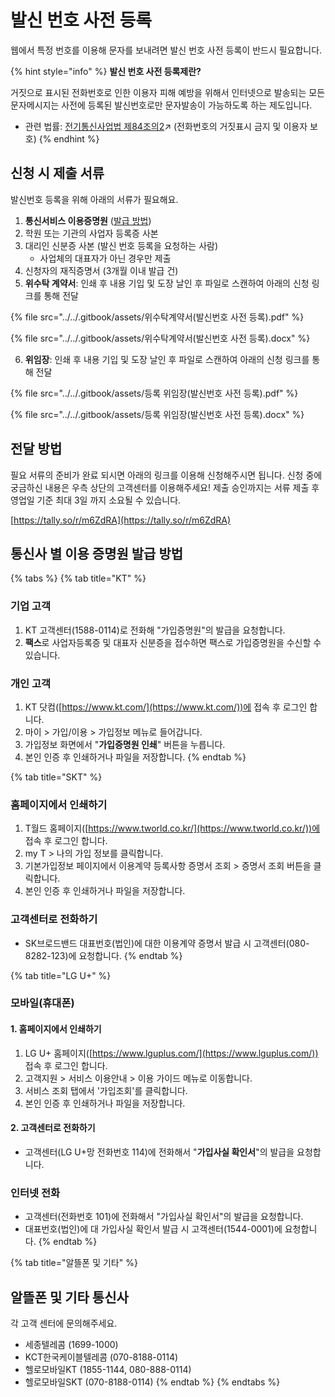 # 발신 번호 사전 등록

웹에서 특정 번호를 이용해 문자를 보내려면 발신 번호 사전 등록이 반드시 필요합니다.&#x20;

{% hint style="info" %}
**발신 번호 사전 등록제란?**

거짓으로 표시된 전화번호로 인한 이용자 피해 예방을 위해서 인터넷으로 발송되는 모든 문자메시지는 사전에 등록된 발신번호로만 문자발송이 가능하도록 하는 제도입니다.

* 관련 법률:  [전기통신사업법 제84조의2](https://glaw.scourt.go.kr/wsjo/lawod/sjo192.do?contId=2196130\&jomunNo=84\&jomunGajiNo=2)↗ (전화번호의 거짓표시 금지 및 이용자 보호)
{% endhint %}

## 신청 시 제출 서류

발신번호 등록을 위해 아래의 서류가 필요해요.&#x20;

1. **통신서비스 이용증명원** ([발급 방법](pre-registration.md#undefined-2))
2. 학원 또는 기관의 사업자 등록증 사본
3. 대리인 신분증 사본 (발신 번호 등록을 요청하는 사람)
   * 사업체의 대표자가 아닌 경우만 제출
4. 신청자의 재직증명서 (3개월 이내 발급 건)
5. **위수탁 계약서**: 인쇄 후 내용 기입 및 도장 날인 후 파일로 스캔하여 아래의 신청 링크를 통해 전달

{% file src="../../.gitbook/assets/위수탁계약서(발신번호 사전 등록).pdf" %}

{% file src="../../.gitbook/assets/위수탁계약서(발신번호 사전 등록).docx" %}

6. **위임장**: 인쇄 후 내용 기입 및 도장 날인 후 파일로 스캔하여 아래의 신청 링크를 통해 전달

{% file src="../../.gitbook/assets/등록 위임장(발신번호 사전 등록).pdf" %}

{% file src="../../.gitbook/assets/등록 위임장(발신번호 사전 등록).docx" %}

## 전달 방법

필요 서류의 준비가 완료 되시면 아래의 링크를 이용해 신청해주시면 됩니다. 신청 중에 궁금하신 내용은 우측 상단의 고객센터를 이용해주세요! 제출 승인까지는 서류 제출 후 영업일 기준 최대 3일 까지 소요될 수 있습니다.

[https://tally.so/r/m6ZdRA](https://tally.so/r/m6ZdRA)

## 통신사 별 이용 증명원 발급 방법

{% tabs %}
{% tab title="KT" %}
### 기업 고객

1. KT 고객센터(1588-0114)로 전화해 "가입증명원"의 발급을 요청합니다.
2. **팩스**로 사업자등록증 및 대표자 신분증을 접수하면 팩스로 가입증명원을 수신할 수 있습니다.

### 개인 고객

1. KT 닷컴([https://www.kt.com/](https://www.kt.com/))에 접속 후 로그인 합니다.
2. 마이 > 가입/이용 > 가입정보 메뉴로 들어갑니다.
3. 가입정보 화면에서 "**가입증명원 인쇄**" 버튼을 누릅니다.
4. 본인 인증 후 인쇄하거나 파일을 저장합니다.
{% endtab %}

{% tab title="SKT" %}
### 홈페이지에서 인쇄하기&#x20;

1. T월드 홈페이지([https://www.tworld.co.kr/](https://www.tworld.co.kr/))에 접속 후 로그인 합니다.
2. my T > 나의 가입 정보를 클릭합니다.
3. 기본가입정보 페이지에서 이용계약 등록사항 증명서 조회 > 증명서 조회 버튼을 클릭합니다.&#x20;
4. 본인 인증 후 인쇄하거나 파일을 저장합니다.

### 고객센터로 전화하기

* SK브로드밴드 대표번호(법인)에 대한 이용계약 증명서 발급 시 고객센터(080-8282-123)에 요청합니다.
{% endtab %}

{% tab title="LG U+" %}
### 모바일(휴대폰)

#### 1. 홈페이지에서 인쇄하기&#x20;

1. LG U+ 홈페이지([https://www.lguplus.com/](https://www.lguplus.com/)) 접속 후 로그인 합니다.&#x20;
2. 고객지원 > 서비스 이용안내 > 이용 가이드 메뉴로 이동합니다.&#x20;
3. 서비스 조회 탭에서 '가입조회'를 클릭합니다.
4. 본인 인증 후 인쇄하거나 파일을 저장합니다.

#### 2. 고객센터로 전화하기

* 고객센터(LG U+망 전화번호 114)에 전화해서 "**가입사실 확인서**"의 발급을 요청합니다.

### 인터넷 전화&#x20;

* 고객센터(전화번호 101)에 전화해서 "가입사실 확인서"의 발급을 요청합니다.
* 대표번호(법인)에 대 가입사실 확인서 발급 시 고객센터(1544-0001)에 요청합니다.
{% endtab %}

{% tab title="알뜰폰 및 기타" %}
## 알뜰폰 및 기타 통신사

각 고객 센터에 문의해주세요.

* 세종텔레콤 (1699-1000)
* KCT한국케이블텔레콤 (070-8188-0114)
* 헬로모바일KT (1855-1144, 080-888-0114)
* 헬로모바일SKT (070-8188-0114)
{% endtab %}
{% endtabs %}
